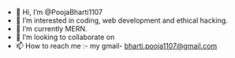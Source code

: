 - 👋 Hi, I’m @PoojaBharti1107
- 👀 I’m interested in coding, web development and ethical hacking.
- 🌱 I’m currently MERN.
- 💞️ I’m looking to collaborate on 
- 📫 How to reach me :- my gmail- bharti.pooja1107@gmail.com

<!---
PoojaBharti1107/PoojaBharti1107 is a ✨ special ✨ repository because its `README.md` (this file) appears on your GitHub profile.
You can click the Preview link to take a look at your changes.
--->
